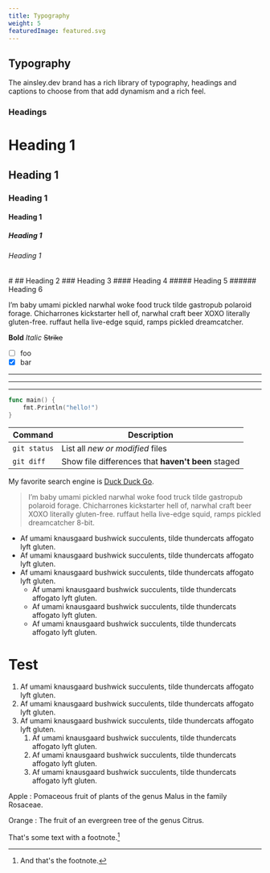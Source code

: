 ```yaml
---
title: Typography
weight: 5
featuredImage: featured.svg
---
```


## Typography

The ainsley.dev brand has a rich library of typography, headings and captions to choose from that add dynamism and a
rich feel.

### Headings

<h1>Heading 1</h1>
<h2>Heading 1</h2>
<h3>Heading 1</h3>
<h4>Heading 1</h4>
<h5>Heading 1</h5>
<h6>Heading 1</h6>
#
## Heading 2
### Heading 3
#### Heading 4
##### Heading 5
###### Heading 6

I’m baby umami pickled narwhal woke food truck tilde gastropub polaroid forage. Chicharrones kickstarter hell of,
narwhal craft beer XOXO literally gluten-free. ruffaut hella live-edge squid, ramps pickled dreamcatcher.

**Bold**
*Italic*
~~Strike~~

- [ ] foo
- [x] bar

 ***

---

_________________

```go
func main() {
	fmt.Println("hello!")
}
```

| Command | Description |
| --- | --- |
| `git status` | List all *new or modified* files |
| `git diff` | Show file differences that **haven't been** staged |

My favorite search engine is [Duck Duck Go](https://duckduckgo.com "The best search engine for privacy").

> I’m baby umami pickled narwhal woke food truck tilde gastropub polaroid forage. Chicharrones kickstarter hell of,
> narwhal craft beer XOXO literally gluten-free. ruffaut hella live-edge squid, ramps pickled dreamcatcher 8-bit.

- Af umami knausgaard bushwick succulents, tilde thundercats affogato lyft gluten.
- Af umami knausgaard bushwick succulents, tilde thundercats affogato lyft gluten.
- Af umami knausgaard bushwick succulents, tilde thundercats affogato lyft gluten.
	- Af umami knausgaard bushwick succulents, tilde thundercats affogato lyft gluten.
	- Af umami knausgaard bushwick succulents, tilde thundercats affogato lyft gluten.
	- Af umami knausgaard bushwick succulents, tilde thundercats affogato lyft gluten.



# Test



1. Af umami knausgaard bushwick succulents, tilde thundercats affogato lyft gluten.
2. Af umami knausgaard bushwick succulents, tilde thundercats affogato lyft gluten.
3. Af umami knausgaard bushwick succulents, tilde thundercats affogato lyft gluten.
	1. Af umami knausgaard bushwick succulents, tilde thundercats affogato lyft gluten.
	2. Af umami knausgaard bushwick succulents, tilde thundercats affogato lyft gluten.
	3. Af umami knausgaard bushwick succulents, tilde thundercats affogato lyft gluten.


Apple
:   Pomaceous fruit of plants of the genus Malus in
the family Rosaceae.

Orange
:   The fruit of an evergreen tree of the genus Citrus.

That's some text with a footnote.[^1]

[^1]: And that's the footnote.
